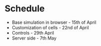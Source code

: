 # Schedule
* Base simulation in browser - 15th of April
* Customization of cells - 22nd of April 
* Controls - 29th April
* Server side - 7th May
